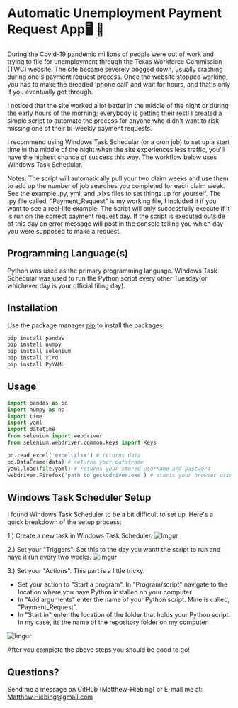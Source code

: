 # Automatic Unemployment Payment Request App:desktop_computer: :briefcase:
During the Covid-19 pandemic millions of people were out of work and trying to file for unemployment through the Texas Workforce Commission (TWC) website.  The site became severely bogged down, usually crashing during one's payment request process. Once the website stopped working, you had to make the dreaded 'phone call' and wait for hours, and that's only if you eventually got through.

I noticed that the site worked a lot better in the middle of the night or during the early hours of the morning; everybody is getting their rest!  I created a simple script to automate the process for anyone who didn't want to risk missing one of their bi-weekly payment requests.  

I recommend using Windows Task Schedular (or a cron job) to set up a start time in the middle of the night when the site experiences less traffic, you'll have the highest chance of success this way.  The workflow below uses Windows Task Schedular.

Notes:
The script will automatically pull your two claim weeks and use them to add up the number of job searches you completed for each claim week.
See the example .py, yml, and .xlxs files to set things up for yourself.  The .py file called, "Payment_Request" is my working file, I included it if you want to see a real-life example.  The script will only successfully execute if it is run on the correct payment request day.  If the script is executed outside of this day an error message will post in the console telling you which day you were supposed to make a request.
 
## Programming Language(s)
Python was used as the primary programming language.
Windows Task Schedular was used to run the Python script every other Tuesday(or whichever day is your official filing day).


## Installation
Use the package manager [pip](https://pip.pypa.io/en/stable/) to install the packages:

```bash
pip install pandas
pip install numpy
pip install selenium
pip install xlrd
pip install PyYAML
```

## Usage
```python
import pandas as pd
import numpy as np
import time
import yaml
import datetime
from selenium import webdriver
from selenium.webdriver.common.keys import Keys

pd.read_excel('excel.xlsx') # returns data
pd.DataFrame(data) # returns your dataframe
yaml.load(file.yaml) # returns your stored username and password
webdriver.Firefox('path to geckodriver.exe') # starts your browser using geckodriver.exe
```

## Windows Task Scheduler Setup
I found Windows Task Scheduler to be a bit difficult to set up.  Here's a quick breakdown of the setup process:

1.) Create a new task in Windows Task Scheduler.
![Imgur](https://i.imgur.com/wCeQ3HF.jpg)

2.) Set your "Triggers".  Set this to the day you wantt the script to run and have it run every two weeks.
![Imgur](https://i.imgur.com/NHVgAgo.png)

3.) Set your "Actions".  This part is a little tricky.
* Set your action to "Start a program".  In "Program/script" navigate to the location where you have Python installed on your computer.
* In "Add arguments" enter the name of your Python script.  Mine is called, "Payment_Request".
* In "Start in" enter the location of the folder that holds your Python script.  In my case, its the name of the repository folder on my computer.

![Imgur](https://i.imgur.com/WLpDRHv.png)

After you complete the above steps you should be good to go!

## Questions?
Send me a message on GitHub (Matthew-Hiebing) or E-mail me at: Matthew.Hiebing@gmail.com
